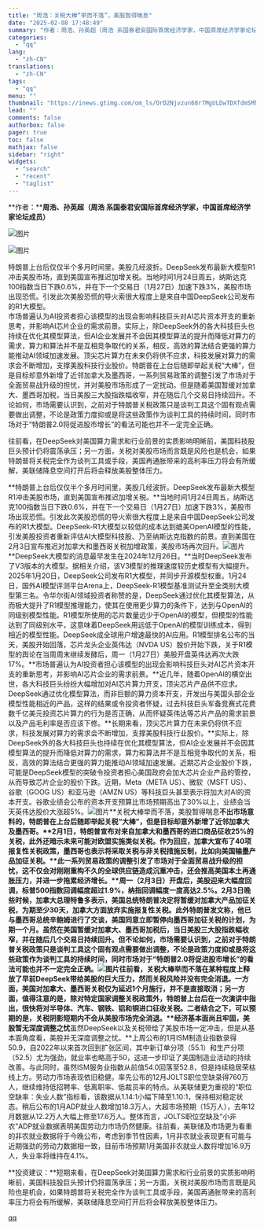 ```yaml
---
title: "周浩：关税大棒“举而不落”，美股暂得喘息"
date: "2025-02-08 17:48:49"
summary: "作者：周浩、孙英超（周浩 系国泰君安国际首席经济学家，中国首席经济学家论坛成员）特朗普上台后仅仅半个..."
categories:
  - "qq"
lang:
  - "zh-CN"
translations:
  - "zh-CN"
tags:
  - "qq"
menu: ""
thumbnail: "https://inews.gtimg.com/om_ls/OrD2Njvzun68r7MgULDwTDXfdmSMhJ9Hb9tgvlmq1GHHgAA_640360/0"
lead: ""
comments: false
authorbox: false
pager: true
toc: false
mathjax: false
sidebar: "right"
widgets:
  - "search"
  - "recent"
  - "taglist"
---
```


**作者：****周浩、****孙英超****（周浩 系国泰君安国际首席经济学家，中国首席经济学家论坛成员）**

  


![图片](https://inews.gtimg.com/om_bt/OT2eR_IzL949h4pf5xEGUJuBuT1cJ83psgtCin9LxA6tMAA/641)

  


  
![图片](https://inews.gtimg.com/om_bt/OPno5Q1lDXWPT4mIuVOqtGCyzkZbHj5bNrKSLIYQhkn6IAA/641)  
  
特朗普上台后仅仅半个多月时间里，美股几经波折。DeepSeek发布最新大模型R1冲击美股市场，直到美国宣布推迟加增关税。当地时间1月24日周五，纳斯达克100指数当日下跌0.6%，并在下一个交易日（1月27日）加速下跌3%，美股市场出现恐慌。引发此次美股恐慌的导火索很大程度上是来自中国DeepSeek公司发布的R1大模型。  
市场普遍认为AI投资者担心该模型的出现会影响科技巨头对AI芯片资本开支的重新思考，并影响AI芯片企业的需求前景。实际上，除DeepSeek外的各大科技巨头也持续在优化其模型算法，但AI企业发展并不会因其模型算法的提升而降低对算力的需求，算力和算法并不是互相竞争取代的关系，相反，高效的算法结合更强的算力能推动AI领域加速发展。顶尖芯片算力在未来仍将供不应求，科技发展对算力的需求会不断增加，支撑美股科技行业股价。特朗普在上台后随即举起关税“大棒”，但是目标却意外新增了近邻加拿大及墨西哥，一系列贸易政策的调整引发了市场对于全面贸易战升级的担忧，并对美股市场形成了一定扰动。但是随着美国暂缓对加拿大、墨西哥加税，当日美股三大股指跌幅收窄，并在随后几个交易日持续回升。不论如何，市场需要认识到，之前对于特朗普关税政策只是谈判工具这个固有观点需要做出调整，不论是政策力度抑或是将这些政策作为谈判工具的持续时间，同时市场对于“特朗普2.0将促进股市增长”的看法可能也并不一定完全正确。

往前看，在DeepSeek对美国算力需求和行业前景的实质影响明晰前，美国科技股巨头预计仍将震荡承压；另一方面，关税对美股市场而言既是风险也是机会，如果特朗普将关税完全作为谈判工具或手段，美国再通胀带来的高利率压力将会有所缓解，美联储降息空间打开后将会释放美股整体压力。

**特朗普上台后仅仅半个多月时间里，美股几经波折。DeepSeek发布最新大模型R1冲击美股市场，直到美国宣布推迟加增关税。**当地时间1月24日周五，纳斯达克100指数当日下跌0.6%，并在下一个交易日（1月27日）加速下跌3%，美股市场出现恐慌。引发此次美股恐慌的导火索很大程度上是来自中国DeepSeek公司发布的R1大模型。DeepSeek-R1大模型以较低的成本达到媲美OpenAI模型的性能，引发美股投资者重新评估AI大模型科技股、乃至纳斯达克指数的前景。直到美国在2月3日宣布推迟对加拿大和墨西哥关税加增政策，美股市场再次回升。![图片](https://inews.gtimg.com/om_bt/Oqnki0eLhqCkb1Q_PKGpBvVOcyHkg_XmE2lVeYzokKwyUAA/641)**DeepSeek大模型的消息最早发生在2024年12月26日。**当时DeepSeek发布了V3版本的大模型。据相关介绍，该V3模型的推理速度较历史模型有大幅提升。2025年1月20日，DeepSeek公司发布R1大模型，并同步开源模型权重。1月24日，国外AI模型评测平台Arena上，DeepSeek-R1模型基准测试升至全类别大模型第三名。令华尔街AI领域投资者称赞的是，DeepSeek通过优化其模型算法，从而极大提升了R1模型推理能力，使其在使用更少算力的条件下，达到与OpenAI的同级别模型性能。R1模型所使用的芯片数量远少于OpenAI的模型，但模型的性能达到了同级别水平，这意味着DeepSeek用远低于OpenAI的模型训练成本，得到相近的模型性能。DeepSeek成全球用户增速最快的AI应用。R1模型排名公布的当天，美股开始回落，芯片龙头企业英伟达（NVDA US）股价开始下跌，关于R1模型的舆论在当周周末继续发酵后，周一（1月27日）美股开盘英伟达再次大跌17%。**市场普遍认为AI投资者担心该模型的出现会影响科技巨头对AI芯片资本开支的重新思考，并影响AI芯片企业的需求前景。**近几年，随着OpenAI的横空出世，各大科技巨头纷纷大幅增加对AI芯片算力开支，顶尖芯片产品供不应求。DeepSeek通过优化模型算法，而非巨额的算力资本开支，开发出与美国头部企业模型性能相近的产品，这样的结果或令投资者怀疑，过去科技巨头军备竞赛式花费数千亿美元投资芯片算力的行为是否正确，从而怀疑英伟达等芯片产品的需求前景以及产品毛利率是否应该下修。**长期来看，顶尖芯片算力在未来仍将供不应求，科技发展对算力的需求会不断增加，支撑美股科技行业股价。**实际上，除DeepSeek外的各大科技巨头也持续在优化其模型算法，但AI企业发展并不会因其模型算法的提升而降低对算力的需求，算力和算法并不是互相竞争取代的关系，相反，高效的算法结合更强的算力能推动AI领域加速发展。近期芯片企业股价下跌，可能是DeepSeek模型的突破令投资者担心美国政府会加大芯片企业产品的管控，从而导致芯片企业的股价下跌。近期，Meta（META US）、微软（MSFT US）、谷歌（GOOG US）和亚马逊（AMZN US）等科技巨头甚至表示将加大对AI的资本开支。谷歌业绩会公布的资本开支预算比市场预期高出了30%以上，业绩会当天英伟达股价大涨超5%。![图片](https://inews.gtimg.com/om_bt/ODld5P7zU0kDhDW7Qu85kJ9paGtOCWvVDYQ_zg-DkqmxQAA/641)**关税大棒举而不落，美股暂得喘息****不出市场意料的，特朗普在上台后随即举起关税“大棒”，但是目标却意外新增了近邻加拿大及墨西哥。**2月1日，特朗普宣布对来自加拿大和墨西哥的进口商品征收25%的关税，此外还暗示未来可能对欧盟实施类似关税。作为回应，加拿大宣布了40项报复性关税政策，墨西哥也表示将采取关税与非关税措施反制，比如向美国输墨产品加征关税。**此一系列贸易政策的调整引发了市场对于全面贸易战升级的担忧，这不仅会对刚刚重构不久的全球供应链造成沉重冲击，还会推高美国本土再通胀压力，并进一步拖累经济增长。**周一（2月3日）开盘后，美股迎来大幅度回调，标普500指数回调幅度超过1.9%，纳指回调幅度一度高达2.5%。2月3日晚些时候，加拿大总理特鲁多表示，美国总统特朗普决定将暂缓对加拿大产品加征关税，为期至少30天，加拿大方面放弃实施报复性关税。此外特朗普发文称，他已与墨西哥总统辛鲍姆进行了交谈，美国同意立即暂停向墨西哥加征关税的计划，为期一个月。虽然在美国暂缓对加拿大、墨西哥加税后，当日美股三大股指跌幅收窄，并在随后几个交易日持续回升。但不论如何，**市场需要认识到，之前对于特朗普关税政策只是谈判工具这个固有观点需要做出调整，不论是政策力度抑或是将这些政策作为谈判工具的持续时间，同时市场对于“特朗普2.0将促进股市增长”的看法可能也并不一定完全正确。**![图片](https://inews.gtimg.com/om_bt/OshqWlwxWGpYPw4VOx03nHDaBU5rrKmvtVPahmr0md9eAAA/641)往前看，关税大棒举而不落在某种程度上释放了早前DeepSeek带给美股的巨大压力，然而关税风险并没有完全消退。一方面，美国对加拿大、墨西哥关税仅为延迟1个月施行，并不是直接取消；另一方面，值得注意的是，除对特定国家调整关税政策外，特朗普上台后在一次演讲中指出，很快将对半导体、汽车、钢铁、铝和铜进口征收关税。二者结合之下，可以预期的是，关税阴影短期内不会从美股市场完全消退。**经济基本面尚且牢固，美股暂无深度调整之忧****虽然DeepSeek以及关税带给了美股市场一定冲击，但是从基本面角度看，美股并无深度调整之忧。**上周公布的1月ISM制造业指数录得50.9，自2022年以来首次回到扩张区间，其中新订单分项（55.1）和生产分项（52.5）尤为强劲，就业率也略高于50，这进一步印证了美国制造业活动的持续改善。与此同时，虽然ISM服务业指数从前值54.0回落至52.8，但是持续稳居荣枯线上方。劳动力市场表现依旧稳健。率先公布的12月JOLTS职位空缺录得760万人，继续维持低招聘率、低离职率、低裁员率的特点。从美联储更为重视的“职位空缺率：失业人数”指标看，该数据从1.14:1小幅下降至1.10:1，保持相对稳定状态。稍后公布的1月ADP就业人数增加18.3万人，大超市场预期（15万人），去年12月数据从12.2万人大幅上修至17.6万人。整体而言，JOLTS职位空缺及“小非农”ADP就业数据表明美国劳动力市场仍然健康。往前看，美联储及市场更为看重的非农就业数据将于今晚公布，考虑到季节性因素，1月非农就业表现更有可能与近期强劲的劳动力数据相一致，目前市场预期1月美国非农就业人数将增加16.9万人，失业率将维持在4.1%。

**投资建议：**短期来看，在DeepSeek对美国算力需求和行业前景的实质影响明晰前，美国科技股巨头预计仍将震荡承压；另一方面，关税对美股市场而言既是风险也是机会，如果特朗普将关税完全作为谈判工具或手段，美国再通胀带来的高利率压力将会有所缓解，美联储降息空间打开后将会释放美股整体压力。

[qq](https://new.qq.com/rain/a/20250208A06QLX00)
